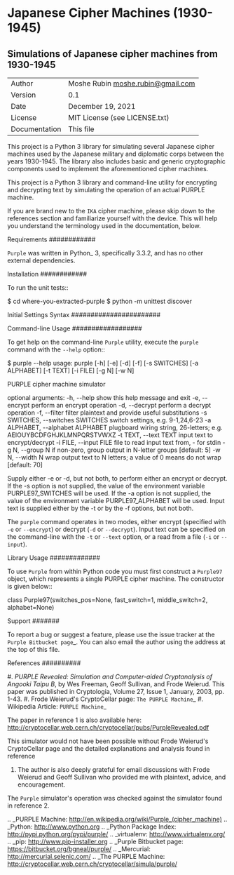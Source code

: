 # Japanese Cipher Machines (1930-1945)

Simulations of Japanese cipher machines from 1930-1945
------------------------------------------------------

|   |  |
| ------------- | ------------- |
| Author | Moshe Rubin <moshe.rubin@gmail.com> |
| Version | 0.1 |
| Date | December 19, 2021 |
| License | MIT License (see LICENSE.txt) |
| Documentation | This file |

This project is a Python 3 library for simulating several Japanese cipher 
machines used by the Japanese military and diplomatic corps between the years
1930-1945.  The library also includes basic and generic cryptographic
components used to implement the aforementioned cipher machines.

This project is a Python 3 library and command-line utility for encrypting and
decrypting text by simulating the operation of an actual PURPLE machine.

If you are brand new to the ``IKA`` cipher machine, please skip down to the
references section and familiarize yourself with the device. This will help you
understand the terminology used in the documentation, below.


Requirements
############

``Purple`` was written in Python_ 3, specifically 3.3.2, and has no other external
dependencies.


Installation
############

To run the unit tests::

   $ cd where-you-extracted-purple
   $ python -m unittest discover


Initial Settings Syntax
#######################



Command-line Usage
##################

To get help on the command-line ``Purple`` utility, execute the ``purple``
command with the ``--help`` option::

   $ purple --help
   usage: purple [-h] [-e] [-d] [-f] [-s SWITCHES] [-a ALPHABET] [-t TEXT]
                 [-i FILE] [-g N] [-w N]

   PURPLE cipher machine simulator

   optional arguments:
     -h, --help            show this help message and exit
     -e, --encrypt         perform an encrypt operation
     -d, --decrypt         perform a decrypt operation
     -f, --filter          filter plaintext and provide useful substitutions
     -s SWITCHES, --switches SWITCHES
                           switch settings, e.g. 9-1,24,6-23
     -a ALPHABET, --alphabet ALPHABET
                           plugboard wiring string, 26-letters; e.g.
                           AEIOUYBCDFGHJKLMNPQRSTVWXZ
     -t TEXT, --text TEXT  input text to encrypt/decrypt
     -i FILE, --input FILE
                           file to read input text from, - for stdin
     -g N, --group N       if non-zero, group output in N-letter groups [default:
                           5]
     -w N, --width N       wrap output text to N letters; a value of 0 means do
                           not wrap [default: 70]

   Supply either -e or -d, but not both, to perform either an encrypt or decrypt.
   If the -s option is not supplied, the value of the environment variable
   PURPLE97_SWITCHES will be used. If the -a option is not supplied, the value of
   the environment variable PURPLE97_ALPHABET will be used. Input text is
   supplied either by the -t or by the -f options, but not both.

The ``purple`` command operates in two modes, either encrypt (specified with
``-e`` or ``--encrypt``) or decrypt (``-d`` or ``--decrypt``). Input text can
be specified on the command-line with the ``-t`` or ``--text`` option, or
a read from a file (``-i`` or ``--input``).


Library Usage
#############

To use ``Purple`` from within Python code you must first construct
a ``Purple97`` object, which represents a single PURPLE cipher machine. The
constructor is given below::

   class Purple97(switches_pos=None, fast_switch=1, middle_switch=2,
                  alphabet=None)


Support
#######

To report a bug or suggest a feature, please use the issue tracker at the
`Purple Bitbucket page`_. You can also email the author using the address at
the top of this file.


References
##########

#. *PURPLE Revealed: Simulation and Computer-aided Cryptanalysis of Angooki
   Taipu B*, by Wes Freeman, Geoff Sullivan, and Frode Weierud. This paper
   was published in Cryptologia, Volume 27, Issue 1, January, 2003, pp. 1-43.
#. Frode Weierud's CryptoCellar page: `The PURPLE Machine`_
#. Wikipedia Article: `PURPLE Machine`_

The paper in reference 1 is also available here:
http://cryptocellar.web.cern.ch/cryptocellar/pubs/PurpleRevealed.pdf

This simulator would not have been possible without Frode Weierud's
CryptoCellar page and the detailed explanations and analysis found in reference
1. The author is also deeply grateful for email discussions with Frode Weierud
and Geoff Sullivan who provided me with plaintext, advice, and encouragement.

The ``Purple`` simulator's operation was checked against the simulator found in
reference 2.


.. _PURPLE Machine: http://en.wikipedia.org/wiki/Purple_(cipher_machine)
.. _Python: http://www.python.org
.. _Python Package Index: http://pypi.python.org/pypi/purple/
.. _virtualenv: http://www.virtualenv.org/
.. _pip: http://www.pip-installer.org
.. _Purple Bitbucket page: https://bitbucket.org/bgneal/purple/
.. _Mercurial: http://mercurial.selenic.com/
.. _The PURPLE Machine: http://cryptocellar.web.cern.ch/cryptocellar/simula/purple/
